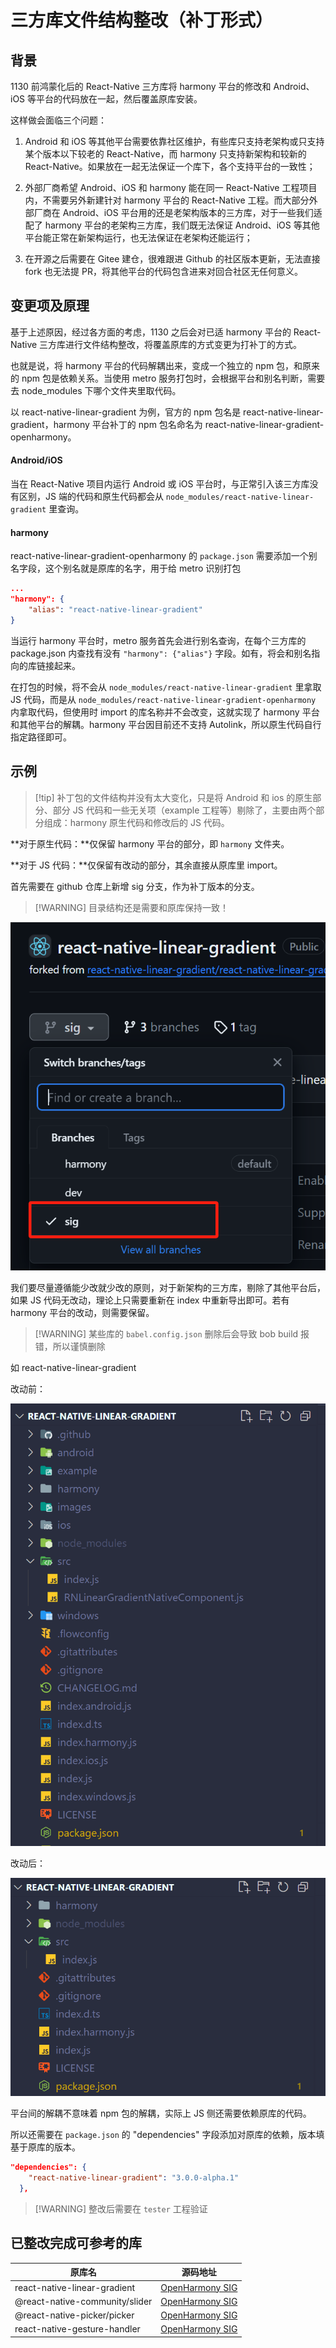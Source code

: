 # 三方库文件结构整改（补丁形式）

## 背景

1130 前鸿蒙化后的 React-Native 三方库将 harmony 平台的修改和 Android、iOS 等平台的代码放在一起，然后覆盖原库安装。

这样做会面临三个问题：

1. Android 和 iOS 等其他平台需要依靠社区维护，有些库只支持老架构或只支持某个版本以下较老的 React-Native，而 harmony 只支持新架构和较新的 React-Native。如果放在一起无法保证一个库下，各个支持平台的一致性；

2. 外部厂商希望 Android、iOS 和 harmony 能在同一 React-Native 工程项目内，不需要另外新建针对 harmony 平台的 React-Native 工程。而大部分外部厂商在 Android、iOS 平台用的还是老架构版本的三方库，对于一些我们适配了 harmony 平台的老架构三方库，我们既无法保证 Android、iOS 等其他平台能正常在新架构运行，也无法保证在老架构还能运行；

3. 在开源之后需要在 Gitee 建仓，很难跟进 Github 的社区版本更新，无法直接 fork 也无法提 PR，将其他平台的代码包含进来对回合社区无任何意义。

## 变更项及原理

基于上述原因，经过各方面的考虑，1130 之后会对已适 harmony 平台的 React-Native 三方库进行文件结构整改，将覆盖原库的方式变更为打补丁的方式。

也就是说，将 harmony 平台的代码解耦出来，变成一个独立的 npm 包，和原来的 npm 包是依赖关系。当使用 metro 服务打包时，会根据平台和别名判断，需要去 node_modules 下哪个文件夹里取代码。

以 react-native-linear-gradient 为例，官方的 npm 包名是 react-native-linear-gradient，harmony 平台补丁的 npm 包名命名为 react-native-linear-gradient-openharmony。

#### Android/iOS

当在 React-Native 项目内运行 Android 或 iOS 平台时，与正常引入该三方库没有区别，JS 端的代码和原生代码都会从 `node_modules/react-native-linear-gradient` 里查询。

#### harmony

react-native-linear-gradient-openharmony 的 `package.json` 需要添加一个别名字段，这个别名就是原库的名字，用于给 metro 识别打包

```json
...
"harmony": {
    "alias": "react-native-linear-gradient"
}
```

当运行 harmony 平台时，metro 服务首先会进行别名查询，在每个三方库的 package.json 内查找有没有 `"harmony": {"alias"}` 字段。如有，将会和别名指向的库链接起来。

在打包的时候，将不会从 `node_modules/react-native-linear-gradient` 里拿取 JS 代码，而是从 `node_modules/react-native-linear-gradient-openharmony` 内拿取代码，但使用时 import 的库名称并不会改变，这就实现了 harmony 平台和其他平台的解耦。harmony 平台因目前还不支持 Autolink，所以原生代码自行指定路径即可。

## 示例

> [!tip] 补丁包的文件结构并没有太大变化，只是将 Android 和 ios 的原生部分、部分 JS 代码和一些无关项（example 工程等）剔除了，主要由两个部分组成：harmony 原生代码和修改后的 JS 代码。

**对于原生代码：**仅保留 harmony 平台的部分，即 `harmony` 文件夹。

**对于 JS 代码：**仅保留有改动的部分，其余直接从原库里 import。

首先需要在 github 仓库上新增 sig 分支，作为补丁版本的分支。

> [!WARNING] 目录结构还是需要和原库保持一致！

![sig branch](../img/sig_branch.png ":size=40%")

我们要尽量遵循能少改就少改的原则，对于新架构的三方库，剔除了其他平台后，如果 JS 代码无改动，理论上只需要重新在 index 中重新导出即可。若有 harmony 平台的改动，则需要保留。

> [!WARNING] 某些库的 `babel.config.json` 删除后会导致 bob build 报错，所以谨慎删除

如 react-native-linear-gradient

改动前：

![LG before](../img/LGbefore.png ":size=40%")

改动后：

![LG after](../img/LGafter.png ":size=40%")

平台间的解耦不意味着 npm 包的解耦，实际上 JS 侧还需要依赖原库的代码。

所以还需要在 `package.json` 的 "dependencies" 字段添加对原库的依赖，版本填基于原库的版本。

```json
"dependencies": {
    "react-native-linear-gradient": "3.0.0-alpha.1"
  },
```

> [!WARNING] 整改后需要在  `tester` 工程验证

## 已整改完成可参考的库

| 原库名                         | 源码地址 |
| ------------------------------ | --------------------------------- |
| react-native-linear-gradient   | [OpenHarmony SIG](https://github.com/react-native-oh-library/react-native-linear-gradient/tree/sig) |
| @react-native-community/slider | [OpenHarmony SIG](https://github.com/react-native-oh-library/react-native-slider/tree/sig)          |
| @react-native-picker/picker    | [OpenHarmony SIG](https://github.com/react-native-oh-library/picker/tree/sig)                       |
| react-native-gesture-handler   | [OpenHarmony SIG](https://github.com/react-native-oh-library/react-native-gesture-handler/tree/sig) |
